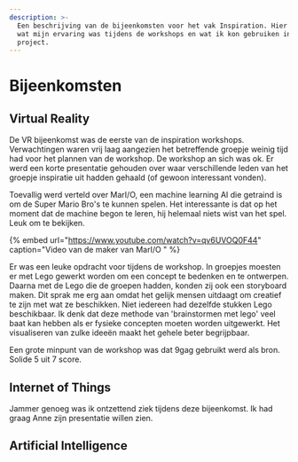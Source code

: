 ```yaml
---
description: >-
  Een beschrijving van de bijeenkomsten voor het vak Inspiration. Hier zal staan
  wat mijn ervaring was tijdens de workshops en wat ik kon gebruiken in het
  project.
---
```


# Bijeenkomsten

## Virtual Reality 

De VR bijeenkomst was de eerste van de inspiration workshops. Verwachtingen waren vrij laag aangezien het betreffende groepje weinig tijd had voor het plannen van de workshop. De workshop an sich was ok. Er werd een korte presentatie gehouden over waar verschillende leden van het groepje inspiratie uit hadden gehaald \(of gewoon interessant vonden\). 

Toevallig werd verteld over MarI/O, een machine learning AI die getraind is om de Super Mario Bro's te kunnen spelen. Het interessante is dat op het moment dat de machine begon te leren, hij helemaal niets wist van het spel. Leuk om te bekijken. 

{% embed url="https://www.youtube.com/watch?v=qv6UVOQ0F44" caption="Video van de maker van MarI/O " %}

Er was een leuke opdracht voor tijdens de workshop. In groepjes moesten er met Lego gewerkt worden om een concept te bedenken en te ontwerpen. Daarna met de Lego die de groepen hadden, konden zij ook een storyboard maken. Dit sprak me erg aan omdat het gelijk mensen uitdaagt om creatief te zijn met wat ze beschikken. Niet iedereen had dezelfde stukken Lego beschikbaar. Ik denk dat deze methode van 'brainstormen met lego' veel baat kan hebben als er fysieke concepten moeten worden uitgewerkt. Het visualiseren van zulke ideeën maakt het gehele beter begrijpbaar. 

Een grote minpunt van de workshop was dat 9gag gebruikt werd als bron. Solide 5 uit 7 score. 

## Internet of Things

Jammer genoeg was ik ontzettend ziek tijdens deze bijeenkomst. Ik had graag Anne zijn presentatie willen zien. 

## Artificial Intelligence







